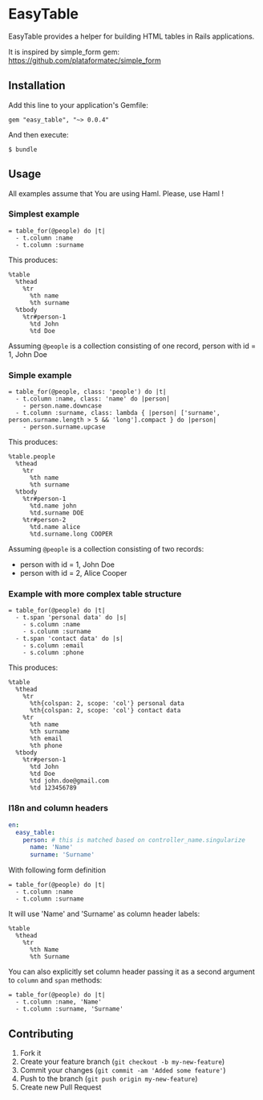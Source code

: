 # EasyTable

EasyTable provides a helper for building HTML tables in Rails applications.

It is inspired by simple_form gem: https://github.com/plataformatec/simple_form

## Installation

Add this line to your application's Gemfile:

    gem "easy_table", "~> 0.0.4"

And then execute:

    $ bundle

## Usage

All examples assume that You are using Haml. Please, use Haml !

### Simplest example

```haml
= table_for(@people) do |t|
  - t.column :name
  - t.column :surname
```

This produces:

```haml
%table
  %thead
    %tr
      %th name
      %th surname
  %tbody
    %tr#person-1
      %td John
      %td Doe
```

Assuming `@people` is a collection consisting of one record, person with id = 1, John Doe

### Simple example

```haml
= table_for(@people, class: 'people') do |t|
  - t.column :name, class: 'name' do |person|
    - person.name.downcase 
  - t.column :surname, class: lambda { |person| ['surname', person.surname.length > 5 && 'long'].compact } do |person|
    - person.surname.upcase
```

This produces:

```haml
%table.people
  %thead
    %tr
      %th name
      %th surname
  %tbody
    %tr#person-1
      %td.name john
      %td.surname DOE
    %tr#person-2
      %td.name alice
      %td.surname.long COOPER
```

Assuming `@people` is a collection consisting of two records:
 * person with id = 1, John Doe
 * person with id = 2, Alice Cooper

### Example with more complex table structure

```haml
= table_for(@people) do |t|
  - t.span 'personal data' do |s|
    - s.column :name
    - s.colunm :surname
  - t.span 'contact data' do |s|
    - s.column :email
    - s.column :phone
```

This produces:

```haml
%table
  %thead
    %tr
      %th{colspan: 2, scope: 'col'} personal data
      %th{colspan: 2, scope: 'col'} contact data
    %tr
      %th name
      %th surname
      %th email
      %th phone
  %tbody
    %tr#person-1
      %td John
      %td Doe
      %td john.doe@gmail.com
      %td 123456789    
```

### I18n and column headers

```yaml
en:
  easy_table:
    person: # this is matched based on controller_name.singularize
      name: 'Name'
      surname: 'Surname'
```

With following form definition

```haml
= table_for(@people) do |t|
  - t.column :name
  - t.column :surname
```

It will use 'Name' and 'Surname' as column header labels:

```haml
%table
  %thead
    %tr
      %th Name
      %th Surname
```

You can also explicitly set column header passing it as a second argument to ```column``` and ```span``` methods:

```haml
= table_for(@people) do |t|
  - t.column :name, 'Name'
  - t.column :surname, 'Surname'
```


## Contributing

1. Fork it
2. Create your feature branch (`git checkout -b my-new-feature`)
3. Commit your changes (`git commit -am 'Added some feature'`)
4. Push to the branch (`git push origin my-new-feature`)
5. Create new Pull Request
